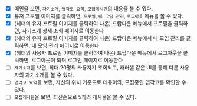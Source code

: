- [x] 메인을 보면, `자기소개`, `맵각코 요약`, `모집게시판`의 내용을 볼 수 있다.
- [x] 유저 프로필 이미지를 클릭하면, `프로필`, `내 모임 관리`, `로그아웃` 메뉴를 볼 수 있다.
- [x] (헤더의 유저 프로필 이미지를 클릭하여 나온) 드랍다운 메뉴에서 프로필을 클릭하면, 자기소개 상세 조회 페이지로 이동한다
- [x] (헤더의 유저 프로필 이미지를 클릭하여 나온) 드랍다운 메뉴에서 내 모임 관리를 클릭하면, 내 모임 관리 페이지로 이동한다
- [x] (헤더의 사용자 프로필 이미지를 클릭하여 나온) 드랍다운 메뉴에서 로그아웃을 클릭하면, 로그아웃이 되며 로그인 페이지로 이동한다
- [ ] `자기소개`를 보면, 최대 20명의 사용자가 조회되고, 캐러셀 같은 UI를 통해 다른 사용자의 자기소개를 볼 수 있다.
- [ ] `맵각코 요약`을 보면, 자신의 위치 기준으로 데둥이와, 모집중인 맵각코를 확인할 수 있다.
- [ ] `모집게시판`을 보면, 최신순으로 5개의 게시물을 볼 수 있다.
